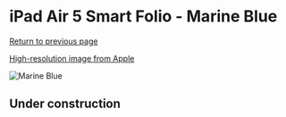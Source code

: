 # iPad Air 5 Smart Folio - Marine Blue

[Return to previous page](/ipad_pro2)

[High-resolution image from Apple](https://store.storeimages.cdn-apple.com/8756/as-images.apple.com/is/MNA73?wid=4500&hei=4500&fmt=png)

<div style="width: 512px"><img src="/almost_uncompressed/MNA73.webp" alt="Marine Blue"></div>

## Under construction
